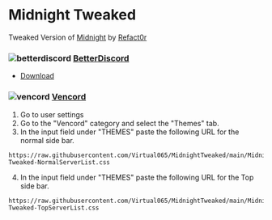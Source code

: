 # Midnight Tweaked
Tweaked Version of [Midnight](https://betterdiscord.app/theme/midnight) by [Refact0r](https://betterdiscord.app/developer/refact0r)

### ![betterdiscord](https://discord-extensions.github.io/assets/icons/betterdiscord.png) **[BetterDiscord](https://betterdiscord.app)**
- [Download](https://github.com/Virtual065/MidnightTweaked/releases/download/1.3/Midnight-Tweaked.css)

### ![vencord](https://discord-extensions.github.io/assets/icons/vencord.gif) **[Vencord](https://github.com/Vendicated/Vencord)**
1. Go to user settings
2. Go to the "Vencord" category and select the "Themes" tab.
3. In the input field under "THEMES" paste the following URL for the normal side bar.
```
https://raw.githubusercontent.com/Virtual065/MidnightTweaked/main/Midnight-Tweaked-NormalServerList.css
```
4. In the input field under "THEMES" paste the following URL for the Top side bar.
```
https://raw.githubusercontent.com/Virtual065/MidnightTweaked/main/Midnight-Tweaked-TopServerList.css
```